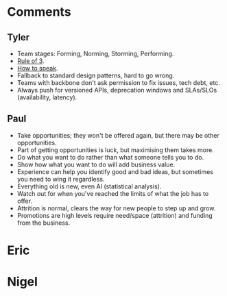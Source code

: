 # Comments

## Tyler

- Team stages: Forming, Norming, Storming, Performing.
- [Rule of 3](https://www.artofmanliness.com/career-wealth/career/work-deliberately-instead-reactively-rule-3/).
- [How to speak](https://www.youtube.com/watch?v=Unzc731iCUY).
- Fallback to standard design patterns, hard to go wrong.
- Teams with backbone don't ask permission to fix issues, tech debt, etc.
- Always push for versioned APIs, deprecation windows and SLAs/SLOs (availability, latency).

## Paul

- Take opportunities; they won't be offered again, but there may be other opportunities.
- Part of getting opportunities is luck, but maximising them takes more.
- Do what you want to do rather than what someone tells you to do.
- Show how what you want to do will add business value.
- Experience can help you identify good and bad ideas, but sometimes you need to wing it regardless.
- Everything old is new, even AI (statistical analysis).
- Watch out for when you've reached the limits of what the job has to offer.
- Attrition is normal, clears the way for new people to step up and grow.
- Promotions are high levels require need/space (attrition) and funding from the business.

# Eric

# Nigel
